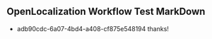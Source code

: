 ## OpenLocalization Workflow Test MarkDown

* adb90cdc-6a07-4bd4-a408-cf875e548194 
thanks!



<!--HONumber=Jan16_HO3-->
